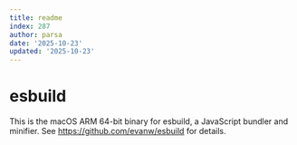 ```yaml
---
title: readme
index: 287
author: parsa
date: '2025-10-23'
updated: '2025-10-23'
---
```

# esbuild

This is the macOS ARM 64-bit binary for esbuild, a JavaScript bundler and minifier. See https://github.com/evanw/esbuild for details.
